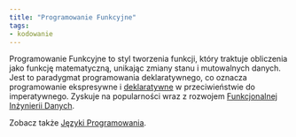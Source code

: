 ```yaml
---
title: "Programowanie Funkcyjne"
tags:
- kodowanie
---
```


Programowanie Funkcyjne to styl tworzenia funkcji, który traktuje obliczenia jako funkcję matematyczną, unikając zmiany stanu i mutowalnych danych. Jest to paradygmat programowania deklaratywnego, co oznacza programowanie ekspresywne i [deklaratywne](notes/deklaratywność.md) w przeciwieństwie do imperatywnego. Zyskuje na popularności wraz z rozwojem [Funkcjonalnej Inżynierii Danych](notes/funkcjonalny%20data%20engineering.md).

Zobacz także [Języki Programowania](notes/programming%20languages.md).
